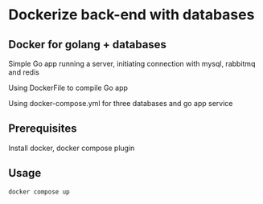 # Dockerize back-end with databases

## Docker for golang + databases

Simple Go app running a server, initiating connection with mysql, rabbitmq and redis

Using DockerFile to compile Go app

Using docker-compose.yml for three databases and go app service 

## Prerequisites

Install docker, docker compose plugin

## Usage

```bash
docker compose up
```
